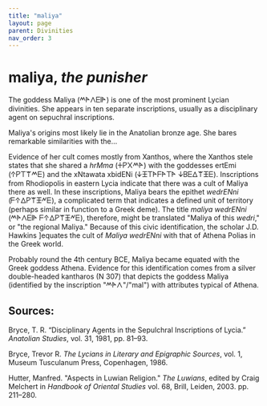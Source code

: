 ```yaml
---
title: "maliya"
layout: page
parent: Divinities
nav_order: 3
---
```


# maliya, *the punisher*

The goddess Maliya (𐊎𐊀𐊍𐊆𐊊𐊀) is one of the most prominent Lycian divinities. She appears in ten separate inscriptions, usually as a disciplinary agent on sepuchral inscriptions.

Maliya's origins most likely lie in the Anatolian bronze age. She bares remarkable similarities with the...

Evidence of her cult comes mostly from Xanthos, where the Xanthos stele states that she shared a *hrMma* (𐊛𐊕𐊐𐊎𐊀) with the goddesses ertEmi (𐊁𐊕𐊗𐊚𐊎𐊆) and the xNtawata xbidENi (𐊜𐊑𐊗𐊀𐊇𐊀𐊗𐊀 𐊜𐊂𐊆𐊅𐊚𐊑𐊆). Inscriptions from Rhodiopolis in eastern Lycia indicate that there was a cult of Maliya there as well. In these inscriptions, Maliya bears the epithet *wedrENni* (𐊇𐊁𐊅𐊕𐊚𐊑𐊏𐊆), a complicated term that indicates a defined unit of territory (perhaps similar in function to a Greek deme). The title *maliya wedrENni* (𐊎𐊀𐊍𐊆𐊊𐊀 𐊇𐊁𐊅𐊕𐊚𐊑𐊏𐊆), therefore, might be translated "Maliya of this *wedri*," or "the regional Maliya." Because of this civic identification, the scholar J.D. Hawkins ]equates the cult of *Maliya wedrENni* with that of Athena Polias in the Greek world.

Probably round the 4th century BCE, Maliya became equated with the Greek goddess Athena. Evidence for this identification comes from a silver double-headed kantharos (N 307) that depicts the goddess Maliya (identified by the inscription "𐊎𐊀𐊍"/"mal") with attributes typical of Athena. 


## Sources: 
Bryce, T. R. “Disciplinary Agents in the Sepulchral Inscriptions of Lycia.” *Anatolian Studies*, vol. 31, 1981, pp. 81–93.

Bryce, Trevor R. *The Lycians in Literary and Epigraphic Sources*, vol. 1, Museum Tusculanum Press, Copenhagen, 1986.

Hutter, Manfred. "Aspects in Luwian Religion." *The Luwians*, edited by Craig Melchert in *Handbook of Oriental Studies* vol. 68, Brill, Leiden, 2003. pp. 211–280.
